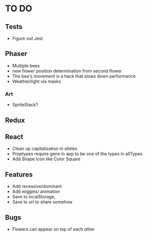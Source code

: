 # TO DO

## Tests

-   Figure out Jest

## Phaser

-   Multiple bees
-   new flower position determination from second flower
-   The bee's movement is a hack that slows down performance
-   Weather/light via masks

### Art

-   SpriteStack?

## Redux

## React

-   Clean up capitalization in alleles
-   Proptypes require gene in app to be one of the types in allTypes
-   Add Shape Icon like Color Square

## Features

-   Add recessive/dominant
-   Add wiggles/ animation
-   Save to localStorage,
-   Save to url to share somehow

## Bugs

-   Flowers can appear on top of each other
